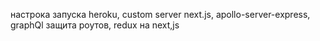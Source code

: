 настрока запуска heroku, custom server next.js, apollo-server-express, graphQl
защита роутов, redux на next,js